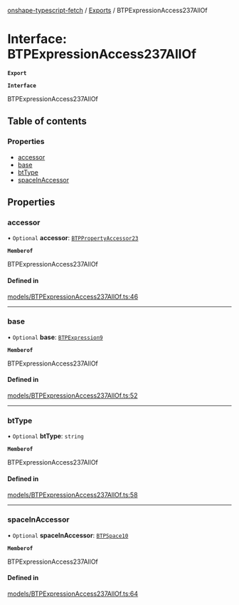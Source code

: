 [onshape-typescript-fetch](../README.md) / [Exports](../modules.md) / BTPExpressionAccess237AllOf

# Interface: BTPExpressionAccess237AllOf

**`Export`**

**`Interface`**

BTPExpressionAccess237AllOf

## Table of contents

### Properties

- [accessor](BTPExpressionAccess237AllOf.md#accessor)
- [base](BTPExpressionAccess237AllOf.md#base)
- [btType](BTPExpressionAccess237AllOf.md#bttype)
- [spaceInAccessor](BTPExpressionAccess237AllOf.md#spaceinaccessor)

## Properties

### accessor

• `Optional` **accessor**: [`BTPPropertyAccessor23`](BTPPropertyAccessor23.md)

**`Memberof`**

BTPExpressionAccess237AllOf

#### Defined in

[models/BTPExpressionAccess237AllOf.ts:46](https://github.com/toebes/onshape-typescript-fetch/blob/3e11ae1/models/BTPExpressionAccess237AllOf.ts#L46)

___

### base

• `Optional` **base**: [`BTPExpression9`](BTPExpression9.md)

**`Memberof`**

BTPExpressionAccess237AllOf

#### Defined in

[models/BTPExpressionAccess237AllOf.ts:52](https://github.com/toebes/onshape-typescript-fetch/blob/3e11ae1/models/BTPExpressionAccess237AllOf.ts#L52)

___

### btType

• `Optional` **btType**: `string`

**`Memberof`**

BTPExpressionAccess237AllOf

#### Defined in

[models/BTPExpressionAccess237AllOf.ts:58](https://github.com/toebes/onshape-typescript-fetch/blob/3e11ae1/models/BTPExpressionAccess237AllOf.ts#L58)

___

### spaceInAccessor

• `Optional` **spaceInAccessor**: [`BTPSpace10`](BTPSpace10.md)

**`Memberof`**

BTPExpressionAccess237AllOf

#### Defined in

[models/BTPExpressionAccess237AllOf.ts:64](https://github.com/toebes/onshape-typescript-fetch/blob/3e11ae1/models/BTPExpressionAccess237AllOf.ts#L64)
